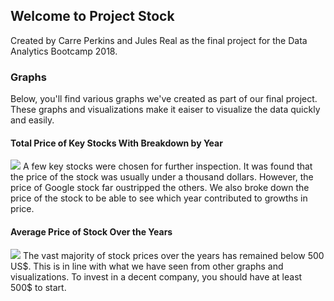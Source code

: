 ## Welcome to Project Stock

Created by Carre Perkins and Jules Real as the final project for the Data Analytics Bootcamp 2018.

### Graphs

Below, you'll find various graphs we've created as part of our final project. These graphs and visualizations make it eaiser to visualize the data quickly and easily.
  
#### Total Price of Key Stocks With Breakdown by Year
<img src="https://s33.postimg.cc/hfarin4in/Screen_Shot_2018-07-03_at_8.37.14_PM.png">
A few key stocks were chosen for further inspection. It was found that the price of the stock was usually under a thousand dollars. However, the price of Google stock far oustripped the others. We also broke down the price of the stock to be able to see which year contributed to growths in price. 
  
#### Average Price of Stock Over the Years
<img src="https://s8.postimg.cc/q92jpyvd1/Screen_Shot_2018-06-30_at_12.42.36_PM.png">
The vast majority of stock prices over the years has remained below 500 US$. This is in line with what we have seen from other graphs and visualizations. To invest in a decent company, you should have at least 500$ to start.

  
